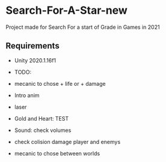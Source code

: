 # Search-For-A-Star-new
Project made for Search For a start of Grade in Games in 2021

## Requirements

* Unity 2020.1.16f1


* TODO:
* mecanic to chose + life or + damage
* Intro anim
* laser
* Gold and Heart: TEST
* Sound: check volumes
* check colision damage player and enemys
* mecanic to chose between worlds

